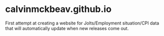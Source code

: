# calvinmckbeav.github.io
First attempt at creating a website for Jolts/Employment situation/CPI data that will automatically update when new releases come out.
